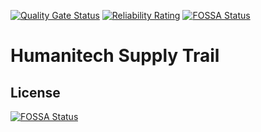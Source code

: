 [![Quality Gate Status](https://sonarcloud.io/api/project_badges/measure?project=humanitech-net_supply-trail&metric=alert_status)](https://sonarcloud.io/summary/new_code?id=humanitech-net_supply-trail)
[![Reliability Rating](https://sonarcloud.io/api/project_badges/measure?project=humanitech-net_supply-trail&metric=reliability_rating)](https://sonarcloud.io/summary/new_code?id=humanitech-net_supply-trail)
[![FOSSA Status](https://app.fossa.com/api/projects/git%2Bgithub.com%2Fhumanitech-net%2Fsupply-trail.svg?type=small)](https://app.fossa.com/projects/git%2Bgithub.com%2Fhumanitech-net%2Fsupply-trail?ref=badge_small)

# Humanitech Supply Trail

## License

[![FOSSA Status](https://app.fossa.com/api/projects/git%2Bgithub.com%2Fhumanitech-net%2Fsupply-trail.svg?type=large)](https://app.fossa.com/projects/git%2Bgithub.com%2Fhumanitech-net%2Fsupply-trail?ref=badge_large)